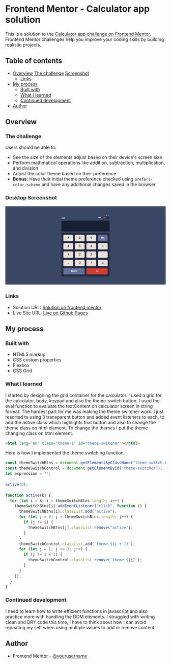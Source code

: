 # Frontend Mentor - Calculator app solution

This is a solution to the [Calculator app challenge on Frontend Mentor](https://www.frontendmentor.io/challenges/calculator-app-9lteq5N29). Frontend Mentor challenges help you improve your coding skills by building realistic projects.

## Table of contents

- [Overview](#overview)
  [The challenge](#overview)
  [Screenshot](#desktop-screenshot)
  - [Links](#links)
- [My process](#my-process)
  - [Built with](#built-with)
  - [What I learned](#what-i-learned)
  - [Continued development](#continued-development)
- [Author](#author)

## Overview

### The challenge

Users should be able to:

- See the size of the elements adjust based on their device's screen size
- Perform mathmatical operations like addition, subtraction, multiplication, and division
- Adjust the color theme based on their preference
- **Bonus**: Have their initial theme preference checked using `prefers-color-scheme` and have any additional changes saved in the browser

### Desktop Screenshot

![Desktop Screenshot](images/desktop-screenshot.png)

### Links

- Solution URL: [Solution on frontend mentor](https://www.frontendmentor.io/solutions/responsive-calculator-app-oCKvqdITQA)
- Live Site URL: [Live on Github Pages](https://adityayadav71.github.io/calculator-app-with-themes/)

## My process

### Built with

- HTML5 markup
- CSS custom properties
- Flexbox
- CSS Grid

### What I learned

I started by designing the grid container for the calculator. I used a grid for the calculator, body, keypad and also the theme-switch button.
I used the eval function to evaluate the textContent on calculator screen in string format.
The hardest part for me was making the theme switcher work. I just resorted to using 3 transparent button and added event listeners to each, to add the active class which highlights that button and also to change the theme class on html element.
To change the themes I put the theme changing class on html element.

```html
<html lang="en" class="theme-1" id="theme-switcher"></html>
```

Here is how I implemented the theme switching function.

```js
const themeSwitchBtns = document.getElementsByClassName("theme-switch-btn");
const themeSwitchControl = document.getElementById("theme-switcher");
let expression = "";

active(0);

function active(k) {
  for (let i = k; i < themeSwitchBtns.length; i++) {
    themeSwitchBtns[i].addEventListener("click", function () {
      themeSwitchBtns[i].classList.add("active");
      for (let j = 0; j < themeSwitchBtns.length; j++) {
        if (j != i) {
          themeSwitchBtns[j].classList.remove("active");
        }
      }
      themeSwitchControl.classList.add(`theme-${i + 1}`);
      for (let j = 1; j <= 3; j++) {
        if (j != i + 1) {
          themeSwitchControl.classList.remove(`theme-${j}`);
        }
      }
    });
  }
}
```

### Continued development

I need to learn how to write efficient functions in javascript and also practice more with handling the DOM elements. I struggled with writing clean and DRY code this time, I have to think about how I can avoid repeating my self when using multiple values to add or remove content.

## Author

- Frontend Mentor - [@yourusername](https://www.frontendmentor.io/profile/yourusername)
